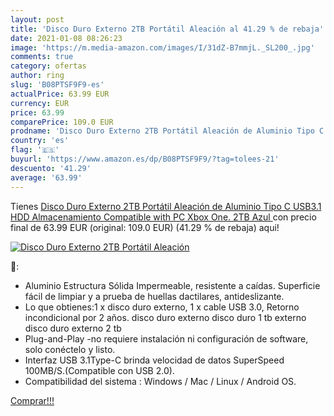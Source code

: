 ```yaml
---
layout: post
title: 'Disco Duro Externo 2TB Portátil Aleación al 41.29 % de rebaja'
date: 2021-01-08 08:26:23
image: 'https://m.media-amazon.com/images/I/31dZ-B7mmjL._SL200_.jpg'
comments: true
category: ofertas
author: ring
slug: 'B08PTSF9F9-es'
actualPrice: 63.99 EUR
currency: EUR
price: 63.99
comparePrice: 109.0 EUR
prodname: 'Disco Duro Externo 2TB Portátil Aleación de Aluminio Tipo C USB3.1 HDD Almacenamiento Compatible with PC Xbox One. 2TB Azul '
country: 'es'
flag: '🇪🇸'
buyurl: 'https://www.amazon.es/dp/B08PTSF9F9/?tag=tolees-21'
descuento: '41.29'
average: '63.99'
---
```


Tienes [Disco Duro Externo 2TB Portátil Aleación de Aluminio Tipo C USB3.1 HDD Almacenamiento Compatible with PC Xbox One. 2TB Azul ](https://www.amazon.es/dp/B08PTSF9F9/?tag=tolees-21) con precio final de  63.99 EUR (original: 109.0 EUR) (41.29 %  de rebaja) aqui!

[![Disco Duro Externo 2TB Portátil Aleación](https://m.media-amazon.com/images/I/31dZ-B7mmjL._SL200_.jpg)](https://www.amazon.es/dp/B08PTSF9F9/?tag=tolees-21)

🔎:

- Aluminio Estructura Sólida Impermeable, resistente a caídas. Superficie fácil de limpiar y a prueba de huellas dactilares, antideslizante.
- Lo que obtienes:1 x disco duro externo, 1 x cable USB 3.0, Retorno incondicional por 2 años. disco duro externo disco duro 1 tb externo disco duro externo 2 tb
- Plug-and-Play -no requiere instalación ni configuración de software, solo conéctelo y listo.
- Interfaz USB 3.1Type-C brinda velocidad de datos SuperSpeed 100MB/S.(Compatible con USB 2.0).
- Compatibilidad del sistema : Windows / Mac / Linux / Android OS.

[Comprar!!!](https://www.amazon.es/dp/B08PTSF9F9/?tag=tolees-21)
